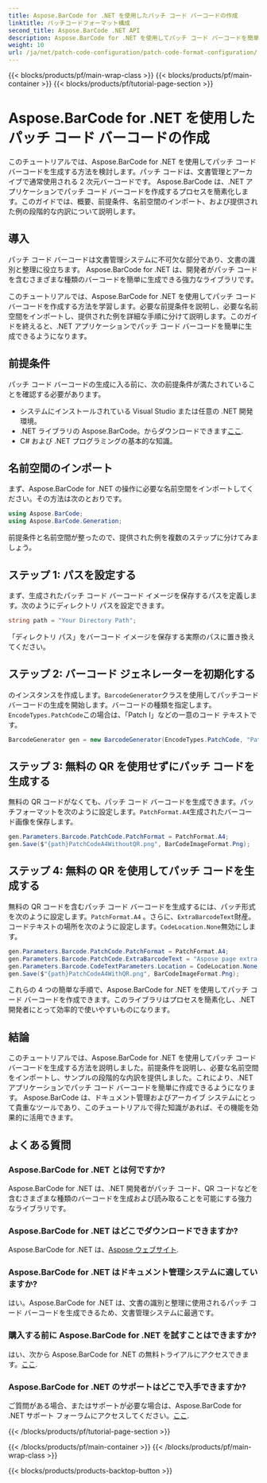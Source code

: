 ```yaml
---
title: Aspose.BarCode for .NET を使用したパッチ コード バーコードの作成
linktitle: パッチコードフォーマット構成
second_title: Aspose.BarCode .NET API
description: Aspose.BarCode for .NET を使用してパッチ コード バーコードを簡単に生成します。パッチ コード バーコードを作成し、ドキュメント管理システムを強化する手順を学びます。今すぐライブラリをダウンロードしてください!
weight: 10
url: /ja/net/patch-code-configuration/patch-code-format-configuration/
---
```


{{< blocks/products/pf/main-wrap-class >}}
{{< blocks/products/pf/main-container >}}
{{< blocks/products/pf/tutorial-page-section >}}

# Aspose.BarCode for .NET を使用したパッチ コード バーコードの作成


このチュートリアルでは、Aspose.BarCode for .NET を使用してパッチ コード バーコードを生成する方法を検討します。パッチ コードは、文書管理とアーカイブで通常使用される 2 次元バーコードです。 Aspose.BarCode は、.NET アプリケーションでパッチ コード バーコードを作成するプロセスを簡素化します。このガイドでは、概要、前提条件、名前空間のインポート、および提供された例の段階的な内訳について説明します。

## 導入

パッチ コード バーコードは文書管理システムに不可欠な部分であり、文書の識別と整理に役立ちます。 Aspose.BarCode for .NET は、開発者がパッチ コードを含むさまざまな種類のバーコードを簡単に生成できる強力なライブラリです。

このチュートリアルでは、Aspose.BarCode for .NET を使用してパッチ コード バーコードを作成する方法を学習します。必要な前提条件を説明し、必要な名前空間をインポートし、提供された例を詳細な手順に分けて説明します。このガイドを終えると、.NET アプリケーションでパッチ コード バーコードを簡単に生成できるようになります。

## 前提条件

パッチ コード バーコードの生成に入る前に、次の前提条件が満たされていることを確認する必要があります。

- システムにインストールされている Visual Studio または任意の .NET 開発環境。
-  .NET ライブラリの Aspose.BarCode。からダウンロードできます[ここ](https://releases.aspose.com/barcode/net/).
- C# および .NET プログラミングの基本的な知識。

## 名前空間のインポート

まず、Aspose.BarCode for .NET の操作に必要な名前空間をインポートしてください。その方法は次のとおりです。

```csharp
using Aspose.BarCode;
using Aspose.BarCode.Generation;
```

前提条件と名前空間が整ったので、提供された例を複数のステップに分けてみましょう。

## ステップ 1: パスを設定する

まず、生成されたパッチ コード バーコード イメージを保存するパスを定義します。次のようにディレクトリ パスを設定できます。

```csharp
string path = "Your Directory Path";
```

「ディレクトリ パス」をバーコード イメージを保存する実際のパスに置き換えてください。

## ステップ 2: バーコード ジェネレーターを初期化する

のインスタンスを作成します。`BarcodeGenerator`クラスを使用してパッチコードバーコードの生成を開始します。バーコードの種類を指定します。`EncodeTypes.PatchCode`この場合は、「Patch I」などの一意のコード テキストです。

```csharp
BarcodeGenerator gen = new BarcodeGenerator(EncodeTypes.PatchCode, "Patch I");
```

## ステップ 3: 無料の QR を使用せずにパッチ コードを生成する

無料の QR コードがなくても、パッチ コード バーコードを生成できます。パッチフォーマットを次のように設定します。`PatchFormat.A4`生成されたバーコード画像を保存します。

```csharp
gen.Parameters.Barcode.PatchCode.PatchFormat = PatchFormat.A4;
gen.Save($"{path}PatchCodeA4WithoutQR.png", BarCodeImageFormat.Png);
```

## ステップ 4: 無料の QR を使用してパッチ コードを生成する

無料の QR コードを含むパッチ コード バーコードを生成するには、パッチ形式を次のように設定します。`PatchFormat.A4` 。さらに、`ExtraBarcodeText`財産。コードテキストの場所を次のように設定します。`CodeLocation.None`無効にします。

```csharp
gen.Parameters.Barcode.PatchCode.PatchFormat = PatchFormat.A4;
gen.Parameters.Barcode.PatchCode.ExtraBarcodeText = "Aspose page extra info";
gen.Parameters.Barcode.CodeTextParameters.Location = CodeLocation.None;
gen.Save($"{path}PatchCodeA4WithQR.png", BarCodeImageFormat.Png);
```

これらの 4 つの簡単な手順で、Aspose.BarCode for .NET を使用してパッチ コード バーコードを作成できます。このライブラリはプロセスを簡素化し、.NET 開発者にとって効率的で使いやすいものになります。

## 結論

このチュートリアルでは、Aspose.BarCode for .NET を使用してパッチ コード バーコードを生成する方法を説明しました。前提条件を説明し、必要な名前空間をインポートし、サンプルの段階的な内訳を提供しました。これにより、.NET アプリケーションでパッチ コード バーコードを簡単に作成できるようになります。 Aspose.BarCode は、ドキュメント管理およびアーカイブ システムにとって貴重なツールであり、このチュートリアルで得た知識があれば、その機能を効果的に活用できます。

## よくある質問

### Aspose.BarCode for .NET とは何ですか?
Aspose.BarCode for .NET は、.NET 開発者がパッチ コード、QR コードなどを含むさまざまな種類のバーコードを生成および読み取ることを可能にする強力なライブラリです。

### Aspose.BarCode for .NET はどこでダウンロードできますか?
Aspose.BarCode for .NET は、[Aspose ウェブサイト](https://releases.aspose.com/barcode/net/).

### Aspose.BarCode for .NET はドキュメント管理システムに適していますか?
はい。Aspose.BarCode for .NET は、文書の識別と整理に使用されるパッチ コード バーコードを生成できるため、文書管理システムに最適です。

### 購入する前に Aspose.BarCode for .NET を試すことはできますか?
はい、次から Aspose.BarCode for .NET の無料トライアルにアクセスできます。[ここ](https://releases.aspose.com/).

### Aspose.BarCode for .NET のサポートはどこで入手できますか?
ご質問がある場合、またはサポートが必要な場合は、Aspose.BarCode for .NET サポート フォーラムにアクセスしてください。[ここ](https://forum.aspose.com/c/barcode/13).

{{< /blocks/products/pf/tutorial-page-section >}}

{{< /blocks/products/pf/main-container >}}
{{< /blocks/products/pf/main-wrap-class >}}

{{< blocks/products/products-backtop-button >}}
